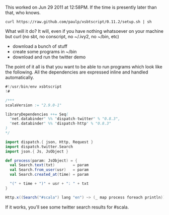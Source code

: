 This worked on Jun 29 2011 at 12:58PM.
If the time is presently later than that, who knows.

    curl https://raw.github.com/paulp/xsbtscript/0.11.2/setup.sh | sh

What will it do? It will, even if you have nothing whatsoever on your machine but curl (no sbt, no conscript, no ~/.ivy2, no ~/bin, etc)

 - download a bunch of stuff
 - create some programs in ~/bin
 - download and run the twitter demo

The point of it all is that you want to be able to run programs which look like the following.  All the dependencies are expressed inline and handled automatically.

```scala
#!/usr/bin/env xsbtscript
!#

/***
scalaVersion := "2.9.0-1"

libraryDependencies ++= Seq(
  "net.databinder" %% "dispatch-twitter" % "0.8.3",
  "net.databinder" %% "dispatch-http" % "0.8.3"
)
*/

import dispatch.{ json, Http, Request }
import dispatch.twitter.Search
import json.{ Js, JsObject }

def process(param: JsObject) = {
  val Search.text(txt)        = param
  val Search.from_user(usr)   = param
  val Search.created_at(time) = param

  "(" + time + ")" + usr + ": " + txt
}

Http.x((Search("#scala") lang "en") ~> (_ map process foreach println))
```

If it works, you'll see some twitter search results for #scala.
